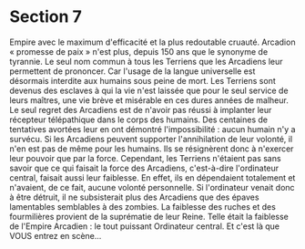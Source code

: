 # Section 7

Empire avec le maximum d'efficacité et la plus redoutable
cruauté.
Arcadion « promesse de paix » n'est plus, depuis
150
ans que le
synonyme de tyrannie. Le seul nom commun à tous les Terriens
que les Arcadiens leur permettent de prononcer. Car l'usage de la
langue universelle est désormais interdite aux humains sous
peine de mort.
Les Terriens sont devenus des esclaves à qui la vie n'est laissée
que pour le seul service de leurs maîtres, une vie brève et
misérable en ces dures années de malheur. Le seul regret des
Arcadiens est de n'avoir pas réussi à implanter leur récepteur
télépathique dans le corps des humains. Des centaines de
tentatives avortées leur en ont démontré l'impossibilité : aucun
humain n'y a survécu. Si les Arcadiens peuvent supporter
l'annihilation de leur volonté, il n'en est pas de même pour les
humains. Ils se résignèrent donc à n'exercer leur pouvoir que par
la force.
Cependant, les Terriens n'étaient pas sans savoir que ce qui
faisait la force des Arcadiens, c'est-à-dire l'ordinateur central,
faisait aussi leur faiblesse. En effet, ils en dépendaient totalement
et n'avaient, de ce fait, aucune volonté personnelle. Si
l'ordinateur venait donc à être détruit, il ne subsisterait plus des
Arcadiens que des épaves lamentables semblables à des zombies.
La faiblesse des ruches et des fourmilières provient de la
suprématie de leur Reine. Telle était la faiblesse de l'Empire
Arcadien : le tout puissant Ordinateur central. Et c'est là que
VOUS entrez en scène...